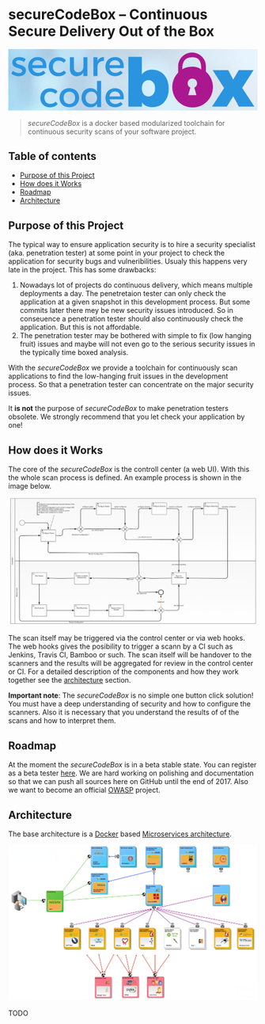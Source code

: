 # secureCodeBox – Continuous Secure Delivery Out of the Box 

![secureCodeBox](img/logo.png "secureCodeBox")

> _secureCodeBox_ is a docker based modularized toolchain for continuous security scans of your software project.

## Table of contents

<!-- toc -->
- [Purpose of this Project](#purpose-of-this-project)
- [How does it Works](#how-does-it-works)
- [Roadmap](#roadmap)
- [Architecture](#architecture)
<!-- tocstop -->

## Purpose of this Project

The typical way to ensure application security is to hire a security specialist (aka. penetration tester) at some point in your project to check the application for security bugs and vulneribilities. Usualy this happens very late in the project. This has some drawbacks:

1. Nowadays lot of projects do continuous delivery, which means multiple deployments a day. The penetretaion tester can only check the application at a given snapshot in this development process. But some commits later there mey be new security issues introduced. So in conseuence a penetration tester should also continuously check the application. But this is not affordable.
2. The penetration tester may be bothered with simple to fix (low hanging fruit) issues and maybe will not even go to the serious security issues in the typically time boxed analysis.

With the _secureCodeBox_ we provide a toolchain for continuously scan applications to find the low-hanging fruit issues in the development process. So that a penetration tester can concentrate on the major security issues.

It **is not** the purpose of *secureCodeBox* to make penetration testers obsolete. We strongly recommend that you let check your application by one!

## How does it Works

The core of the _secureCodeBox_ is the controll center (a web UI). With this the whole scan process is defined. An example process is shown in the image below.

![An example scan process.](img/scan_process.png "An example scan process.")

The scan itself may be triggered via the control center or via web hooks. The web hooks gives the posibility to trigger a scann by a CI such as Jenkins, Travis CI, Bamboo or such. The scan itself will be handover to the scanners and the results will be aggregated for review in the control center or CI. For a detailed description of the components and how they work together see the [architecture](#architecture) section.

**Important note**: The _secureCodeBox_ is no simple one button click solution! You must have a deep understanding of security and how to configure the scanners. Also it is necessary that you understand the results of of the scans and how to interpret them. 

## Roadmap

At the moment the _secureCodeBox_ is in a beta stable state. You can register as a beta tester [here][beta-testers]. We are hard working on polishing and documentation so that we can push all sources here on GitHub until the end of 2017. Also we want to become an official [OWASP][owasp] project.

## Architecture

The base architecture is a [Docker][docker] based [Microservices architecture][microservices].

![Overview of the architecture.](img/architecture_overview.png "Overview of the architecture.")

TODO

[camunda]:          https://camunda.com/de/
[bpmn]:             https://en.wikipedia.org/wiki/Business_Process_Model_and_Notation
[docker]:           https://www.docker.com/
[microservices]:    https://martinfowler.com/articles/microservices.html
[beta-testers]:     https://www.securecodebox.io/
[owasp]:            https://www.owasp.org/index.php/Main_Page
